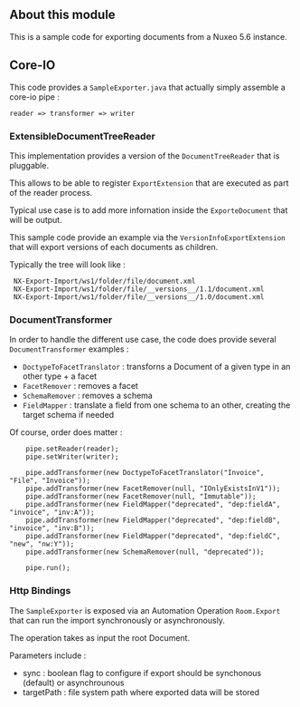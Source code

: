 

## About this module

This is a sample code for exporting documents from a Nuxeo 5.6 instance.

## Core-IO 

This code provides a `SampleExporter.java` that actually simply assemble a core-io pipe :

    reader => transformer => writer

### ExtensibleDocumentTreeReader

This implementation provides a version of the `DocumentTreeReader` that is pluggable.

This allows to be able to register `ExportExtension` that are executed as part of the reader process. 

Typical use case is to add more infornation inside the `ExporteDocument` that will be output.

This sample code provide an example via the `VersionInfoExportExtension` that will export versions of each documents as children.

Typically the tree will look like :

     NX-Export-Import/ws1/folder/file/document.xml
     NX-Export-Import/ws1/folder/file/__versions__/1.1/document.xml
     NX-Export-Import/ws1/folder/file/__versions__/1.0/document.xml 

### DocumentTransformer

In order to handle the different use case, the code does provide several `DocumentTransformer` examples :

 - `DoctypeToFacetTranslator` : transforns a Document of a given type in an other type + a facet
 - `FacetRemover` : removes a facet
 - `SchemaRemover` : removes a schema
 - `FieldMapper` : translate a field from one schema to an other, creating the target schema if needed

Of course, order does matter :

        pipe.setReader(reader);
        pipe.setWriter(writer);

        pipe.addTransformer(new DoctypeToFacetTranslator("Invoice", "File", "Invoice"));
        pipe.addTransformer(new FacetRemover(null, "IOnlyExistsInV1"));
        pipe.addTransformer(new FacetRemover(null, "Immutable"));
        pipe.addTransformer(new FieldMapper("deprecated", "dep:fieldA", "invoice", "inv:A"));
        pipe.addTransformer(new FieldMapper("deprecated", "dep:fieldB", "invoice", "inv:B"));
        pipe.addTransformer(new FieldMapper("deprecated", "dep:fieldC", "new", "nw:Y"));
        pipe.addTransformer(new SchemaRemover(null, "deprecated"));
        
        pipe.run();

### Http Bindings

The `SampleExporter` is exposed via an Automation Operation `Room.Export` that can run the import synchronously or asynchronously.

The operation takes as input the root Document.

Parameters include :

 - sync : boolean flag to configure if export should be synchonous (default) or asynchrounous
 - targetPath : file system path where exported data will be stored

 


